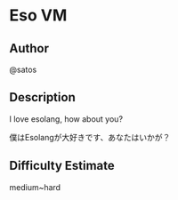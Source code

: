 # Eso VM

## Author

@satos

## Description

I love esolang, how about you?

僕はEsolangが大好きです、あなたはいかが？

## Difficulty Estimate

medium~hard
